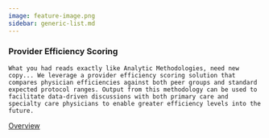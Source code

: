 ```yaml
---
image: feature-image.png
sidebar: generic-list.md
---
```


### Provider Efficiency Scoring

`What you had reads exactly like Analytic Methodologies, need new copy... We leverage a provider efficiency scoring solution that compares physician efficiencies against both peer groups and standard expected protocol ranges. Output from this methodology can be used to facilitate data-driven discussions with both primary care and specialty care physicians to enable greater efficiency levels into the future.`

[Overview]

[Overview]: http://google.com

